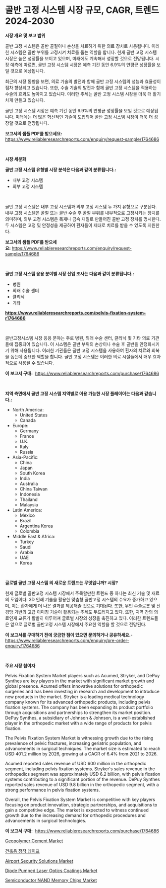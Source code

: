 <p><h1>골반 고정 시스템 시장 규모, CAGR, 트렌드 2024-2030</h1></p><p><strong>시장 개요 및 보고 범위</strong></p>
<p><p>골반 고정 시스템은 골반 골절이나 손상을 치료하기 위한 의료 장치로 사용됩니다. 이러한 시스템은 골반 부위를 고정시켜 치료를 돕는 역할을 합니다. 현재 골반 고정 시스템 시장은 높은 성장률을 보이고 있으며, 미래에도 계속해서 성장할 것으로 전망됩니다. 시장 예측에 따르면, 골반 고정 시스템 시장은 예측 기간 동안 6.9%의 연평균 성장률을 보일 것으로 예상됩니다.</p><p>최근의 시장 동향을 보면, 의료 기술의 발전과 함께 골반 고정 시스템의 성능과 효율성이 점차 향상되고 있습니다. 또한, 수술 기술의 발전과 함께 골반 고정 시스템을 적용하는 수술의 효과도 높아지고 있습니다. 이러한 추세는 골반 고정 시스템 시장을 더욱 더 활기차게 만들고 있습니다.</p><p>골반 고정 시스템 시장은 예측 기간 동안 6.9%의 연평균 성장률을 보일 것으로 예상됩니다. 미래에는 더 많은 혁신적인 기술이 도입되어 골반 고정 시스템 시장이 더욱 더 성장할 것으로 전망됩니다.</p></p>
<p><strong>보고서의 샘플 PDF를 받으세요:</strong> <a href="https://www.reliableresearchreports.com/enquiry/request-sample/1764686">https://www.reliableresearchreports.com/enquiry/request-sample/1764686</a></p>
<p>&nbsp;</p>
<p><strong>시장 세분화</strong></p>
<p><strong>골반 고정 시스템 유형별 시장 분석은 다음과 같이 분류됩니다.:</strong></p>
<p><ul><li>내부 고정 시스템</li><li>외부 고정 시스템</li></ul></p>
<p>&nbsp;</p>
<p><p>골반 고정 시스템은 내부 고정 시스템과 외부 고정 시스템 두 가지 유형으로 구분된다. 내부 고정 시스템은 골절 또는 골반 수술 후 골절 부위를 내부적으로 고정시키는 장치를 의미하며, 외부 고정 시스템은 목재나 금속 재질로 만들어진 골반 고정 장치를 명시한다. 두 시스템은 고정 및 안정성을 제공하여 환자들이 제대로 치료를 받을 수 있도록 지원한다.</p></p>
<p><strong>보고서의 샘플 PDF를 받으세요:</strong>&nbsp;<a href="https://www.reliableresearchreports.com/enquiry/request-sample/1764686">https://www.reliableresearchreports.com/enquiry/request-sample/1764686</a></p>
<p>&nbsp;</p>
<p><strong> 골반 고정 시스템 응용 분야별 시장 산업 조사는 다음과 같이 분류됩니다.:</strong></p>
<p><ul><li>병원</li><li>외래 수술 센터</li><li>클리닉</li><li>기타</li></ul></p>
<p><strong><a href="https://www.reliableresearchreports.com/pelvis-fixation-system-r1764686">https://www.reliableresearchreports.com/pelvis-fixation-system-r1764686</a></strong></p>
<p>&nbsp;</p>
<p><p>골반고정시스템 시장 응용 분야는 주로 병원, 외래 수술 센터, 클리닉 및 기타 의료 기관들에 집중되어 있습니다. 이 시스템은 골반 부위의 손상이나 수술 후 골반을 안정화시키기 위해 사용됩니다. 이러한 기관들은 골반 고정 시스템을 사용하여 환자의 치료와 회복을 돕는데 중요한 역할을 합니다. 골반 고정 시스템은 이러한 의료 시설들에서 매우 효과적으로 사용될 수 있습니다.</p></p>
<p><strong>이 보고서 구매:</strong>&nbsp; <a href="https://www.reliableresearchreports.com/purchase/1764686">https://www.reliableresearchreports.com/purchase/1764686</a></p>
<p>&nbsp;</p>
<p><strong>지역 측면에서 골반 고정 시스템 지역별로 이용 가능한 시장 플레이어는 다음과 같습니다.:</strong></p>
<p><ul>
    <li>
        North America:
        <ul>
            <li>United States</li>
            <li>Canada</li>
        </ul>
    </li>
    <li>
        Europe:
        <ul>
            <li>Germany</li>
            <li>France</li>
            <li>U.K.</li>
            <li>Italy</li>
            <li>Russia</li>
        </ul>
    </li>
    <li>
        Asia-Pacific:
        <ul>
            <li>China</li>
            <li>Japan</li>
            <li>South Korea</li>
            <li>India</li>
            <li>Australia</li>
            <li>China Taiwan</li>
            <li>Indonesia</li>
            <li>Thailand</li>
            <li>Malaysia</li>
        </ul>
    </li>
    <li>
        Latin America:
        <ul>
            <li>Mexico</li>
            <li>Brazil</li>
            <li>Argentina Korea</li>
            <li>Colombia</li>
        </ul>
    </li>
    <li>
        Middle East & Africa:
        <ul>
            <li>Turkey</li>
            <li>Saudi</li>
            <li>Arabia</li>
            <li>UAE</li>
            <li>Korea</li>
        </ul>
    </li>
    </ul></p>
<p>&nbsp;</p>
<p><strong>글로벌 골반 고정 시스템 의 새로운 트렌드는 무엇입니까? 시장?</strong></p>
<p><p>현재 글로벌 골반고정 시스템 시장에서 주목할만한 트렌드 중 하나는 최신 기술 및 재료의 도입이다. 3D 인쇄 기술을 활용한 맞춤형 골반고정 시스템의 수요가 증가하고 있으며, 이는 환자에게 더 나은 결과를 제공해줄 것으로 기대된다. 또한, 무인 수술로봇 및 신경망 기반의 고급 이미징 기술이 활용되는 추세도 두드러지고 있다. 또한, 지역 간의 의료인재 교류가 활발히 이루어져 글로벌 시장의 성장을 촉진하고 있다. 이러한 트렌드들은 앞으로 글로벌 골반고정 시스템 시장에서 주요한 역할을 할 것으로 전망된다.</p></p>
<p><strong>이 보고서를 구매하기 전에 궁금한 점이 있으면 문의하거나 공유하세요.</strong>- <a href="https://www.reliableresearchreports.com/enquiry/pre-order-enquiry/1764686">https://www.reliableresearchreports.com/enquiry/pre-order-enquiry/1764686</a></p>
<p>&nbsp;</p>
<p><strong>주요 시장 참여자</strong></p>
<p><p>Pelvis Fixation System Market players such as Acumed, Stryker, and DePuy Synthes are key players in the market with significant market growth and global presence. Acumed offers innovative solutions for orthopedic surgeries and has been investing in research and development to introduce new products in the market. Stryker is a leading medical technology company known for its advanced orthopedic products, including pelvis fixation systems. The company has been expanding its product portfolio through acquisitions and partnerships to strengthen its market position. DePuy Synthes, a subsidiary of Johnson & Johnson, is a well-established player in the orthopedic market with a wide range of products for pelvis fixation.</p><p>The Pelvis Fixation System Market is witnessing growth due to the rising prevalence of pelvic fractures, increasing geriatric population, and advancements in surgical techniques. The market size is estimated to reach USD 401.2 million by 2026, growing at a CAGR of 6.4% from 2021 to 2026.</p><p>Acumed reported sales revenue of USD 600 million in the orthopedic segment, including pelvis fixation systems. Stryker's sales revenue in the orthopedics segment was approximately USD 6.2 billion, with pelvis fixation systems contributing to a significant portion of the revenue. DePuy Synthes reported sales revenue of USD 9.8 billion in the orthopedic segment, with a strong performance in pelvis fixation systems.</p><p>Overall, the Pelvis Fixation System Market is competitive with key players focusing on product innovation, strategic partnerships, and acquisitions to gain a competitive edge. The market is expected to witness continued growth due to the increasing demand for orthopedic procedures and advancements in surgical technologies.</p></p>
<p><strong>이 보고서 구매:</strong>&nbsp;&nbsp;<a href="https://www.reliableresearchreports.com/purchase/1764686">https://www.reliableresearchreports.com/purchase/1764686</a></p>
<p><p><a href="https://issuu.com/reportprime-2/docs/geopolymer-cement-market-size-2030.pptx">Geopolymer Cement Market</a></p><p><a href="https://github.com/KellyLyncyh543964/Market-Research-Report-List-1/blob/main/797441623501.md">건축용 점착 테이프</a></p><p><a href="https://github.com/luckyshygirl/Market-Research-Report-List-4/blob/main/airport-security-solutions-market.md">Airport Security Solutions Market</a></p><p><a href="https://www.linkedin.com/pulse/diode-pumped-laser-optics-coatings-market-centers-aspects-gtvme?trackingId=ZQpBSodCGfxNYsiET27PgQ%3D%3D">Diode Pumped Laser Optics Coatings Market</a></p><p><a href="https://silk-columnist-571.notion.site/Semiconductor-NAND-Memory-Chips-Market-Insight-Market-Trends-Growth-Forecasted-from-2024-TO-2031-3f0b47faf4844f88a1ab2022ed5d714c">Semiconductor NAND Memory Chips Market</a></p></p>